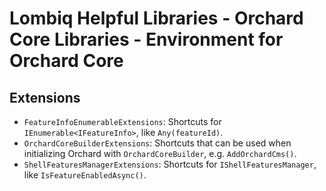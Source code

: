 # Lombiq Helpful Libraries - Orchard Core Libraries - Environment for Orchard Core

## Extensions

- `FeatureInfoEnumerableExtensions`: Shortcuts for `IEnumerable<IFeatureInfo>`, like `Any(featureId)`.
- `OrchardCoreBuilderExtensions`: Shortcuts that can be used when initializing Orchard with `OrchardCoreBuilder`, e.g. `AddOrchardCms()`.
- `ShellFeaturesManagerExtensions`: Shortcuts for `IShellFeaturesManager`, like `IsFeatureEnabledAsync()`.
